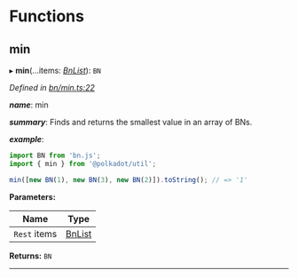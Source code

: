 

# Functions

<a id="min"></a>

##  min

▸ **min**(...items: *[BnList](_types_.md#bnlist)*): `BN`

*Defined in [bn/min.ts:22](https://github.com/polkadot-js/common/blob/9c03ec8/packages/util/src/bn/min.ts#L22)*

*__name__*: min

*__summary__*: Finds and returns the smallest value in an array of BNs.

*__example__*:   

```javascript
import BN from 'bn.js';
import { min } from '@polkadot/util';

min([new BN(1), new BN(3), new BN(2)]).toString(); // => '1'
```

**Parameters:**

| Name | Type |
| ------ | ------ |
| `Rest` items | [BnList](_types_.md#bnlist) |

**Returns:** `BN`

___


